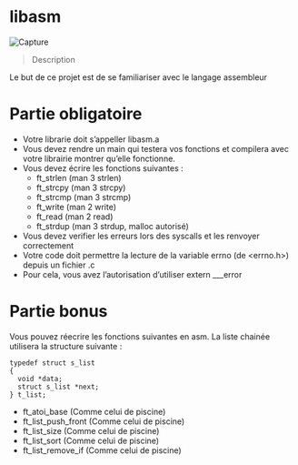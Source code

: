 # libasm

![Capture](https://user-images.githubusercontent.com/45235527/96904473-76c26280-1497-11eb-808c-92feeb08040f.PNG)

> Description

Le but de ce projet est de se familiariser avec le langage assembleur

# Partie obligatoire

- Votre librarie doit s’appeller libasm.a
- Vous devez rendre un main qui testera vos fonctions et compilera avec votre librairie montrer qu’elle fonctionne.
- Vous devez écrire les fonctions suivantes :
  - ft_strlen (man 3 strlen)
  - ft_strcpy (man 3 strcpy)
  - ft_strcmp (man 3 strcmp)
  - ft_write (man 2 write)
  - ft_read (man 2 read)
  - ft_strdup (man 3 strdup, malloc autorisé)
- Vous devez verifier les erreurs lors des syscalls et les renvoyer correctement
- Votre code doit permettre la lecture de la variable errno (de <errno.h>) depuis un fichier .c
- Pour cela, vous avez l’autorisation d’utiliser extern ___error


# Partie bonus

Vous pouvez réecrire les fonctions suivantes en asm. La liste chainée utilisera la structure suivante :

```
typedef struct s_list
{
  void *data;
  struct s_list *next;
} t_list;
```

- ft_atoi_base (Comme celui de piscine)
- ft_list_push_front (Comme celui de piscine)
- ft_list_size (Comme celui de piscine)
- ft_list_sort (Comme celui de piscine)
- ft_list_remove_if (Comme celui de piscine)
